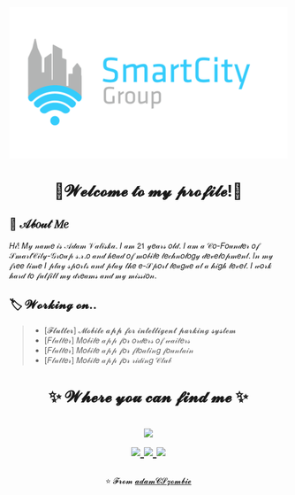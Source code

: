 <img src="https://github.com/adamCSzombie/adamCSzombie/blob/main/smartcity.png">

<h1 align="center">🥀𝓦𝓮𝓵𝓬𝓸𝓶𝓮 𝓽𝓸 𝓶𝔂 𝓹𝓻𝓸𝓯𝓲𝓵𝓮!🥀</h1>

## 🧟 𝒜𝒷𝑜𝓊𝓉 𝑀𝑒

𝐻𝒾! 𝑀𝓎 𝓃𝒶𝓂𝑒 𝒾𝓈 𝒜𝒹𝒶𝓂 𝒱𝒶𝓁𝒾𝓈𝓀𝒶. 𝐼 𝒶𝓂 𝟤𝟣 𝓎𝑒𝒶𝓇𝓈 𝑜𝓁𝒹. 𝐼 𝒶𝓂 𝒶 𝒞𝑜-𝐹𝑜𝓊𝓃𝒹𝑒𝓇 𝑜𝒻 𝒮𝓂𝒶𝓇𝓉𝒞𝒾𝓉𝓎-𝒢𝓇𝑜𝓊𝓅 𝓈.𝓇.𝑜 𝒶𝓃𝒹 𝒽𝑒𝒶𝒹 𝑜𝒻 𝓂𝑜𝒷𝒾𝓁𝑒 𝓉𝑒𝒸𝒽𝓃𝑜𝓁𝑜𝑔𝓎 𝒹𝑒𝓋𝑒𝓁𝑜𝓅𝓂𝑒𝓃𝓉. 𝐼𝓃 𝓂𝓎 𝒻𝓇𝑒𝑒 𝓉𝒾𝓂𝑒 𝐼 𝓅𝓁𝒶𝓎 𝓈𝓅𝑜𝓇𝓉𝓈 𝒶𝓃𝒹 𝓅𝓁𝒶𝓎 𝓉𝒽𝑒 𝑒-𝒮𝓅𝑜𝓇𝓉 𝓁𝑒𝒶𝑔𝓊𝑒 𝒶𝓉 𝒶 𝒽𝒾𝑔𝒽 𝓁𝑒𝓋𝑒𝓁. 𝐼 𝓌𝑜𝓇𝓀 𝒽𝒶𝓇𝒹 𝓉𝑜 𝒻𝓊𝓁𝒻𝒾𝓁𝓁 𝓂𝓎 𝒹𝓇𝑒𝒶𝓂𝓈 𝒶𝓃𝒹 𝓂𝓎 𝓂𝒾𝓈𝓈𝒾𝑜𝓃.

## 🏷️ 𝓦𝓸𝓻𝓴𝓲𝓷𝓰 𝓸𝓷..
> - [𝓕𝓵𝓾𝓽𝓽𝓮𝓻] 𝓜𝓸𝓫𝓲𝓵𝓮 𝓪𝓹𝓹 𝓯𝓸𝓻 𝓲𝓷𝓽𝓮𝓵𝓵𝓲𝓰𝓮𝓷𝓽 𝓹𝓪𝓻𝓴𝓲𝓷𝓰 𝓼𝔂𝓼𝓽𝓮𝓶
> - [𝐹𝓁𝓊𝓉𝓉𝑒𝓇] 𝑀𝑜𝒷𝒾𝓁𝑒 𝒶𝓅𝓅 𝒻𝑜𝓇 𝑜𝓇𝒹𝑒𝓇𝓈 𝑜𝒻 𝓌𝒶𝒾𝓉𝑒𝓇𝓈
> - [𝐹𝓁𝓊𝓉𝓉𝑒𝓇] 𝑀𝑜𝒷𝒾𝓁𝑒 𝒶𝓅𝓅 𝒻𝑜𝓇 𝒻𝓁𝑜𝒶𝓉𝒾𝓃𝑔 𝒻𝑜𝓊𝓃𝓉𝒶𝒾𝓃
> - [𝐹𝓁𝓊𝓉𝓉𝑒𝓇] 𝑀𝑜𝒷𝒾𝓁𝑒 𝒶𝓅𝓅 𝒻𝑜𝓇 𝓇𝒾𝒹𝒾𝓃𝑔 𝒞𝓁𝓊𝒷

<h1 align="center">
✨ 𝓦𝓱𝓮𝓻𝓮 𝔂𝓸𝓾 𝓬𝓪𝓷 𝓯𝓲𝓷𝓭 𝓶𝓮 ✨
  
  <!-- https://img.shields.io/badge/Linkedin-Parth Patel-blue&?style=social&logo=linkedin -->

  <!-- https://img.shields.io/badge/Github-Parth%20Patel-black&?style=social&logo=Github -->

  <!-- https://img.shields.io/badge/Facebook-Parth%20Patel-darkblue&?style=social&logo=Facebook -->

  <!-- https://img.shields.io/badge/Instagram-parth.__.27-red&?style=social&logo=Instagram -->

  <!-- https://img.shields.io/badge/Twitter-Parth%20Patel-blue&?style=social&logo=Twitter -->

<p align="center">

  <a href="https://github.com/adamCSzombie">
    <img src="https://img.shields.io/badge/Github-%230A0A0A.svg?&style=flat-square&logo=Github&logoColor=white">  
  </a>

  <br/>
  <a href="https://www.facebook.com/adam.valiska/">
    <img src="https://img.shields.io/badge/Facebook-%231877F2.svg?&style=flat-square&logo=facebook&logoColor=white">  
  </a>
 
  <a href="https://www.instagram.com/adamvaliska/">
    <img src="https://img.shields.io/badge/Instagram-%23E4405F.svg?&style=flat-square&logo=instagram&logoColor=white">
  </a>

  <a href="https://twitter.com/valiskaadam">
    <img src="https://img.shields.io/badge/twitter-%230077D4.svg?&style=flat-square&logo=twitter&logoColor=white">
  </a>
</p>
</h1>

<div align = "center">

⭐️ 𝓕𝓻𝓸𝓶 [𝓪𝓭𝓪𝓶𝓒𝓢𝔃𝓸𝓶𝓫𝓲𝓮](https://github.com/adamCSzombie)
